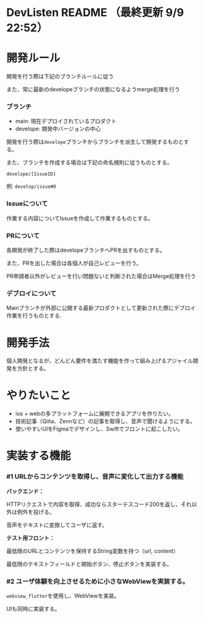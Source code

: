 # DevListen README （最終更新 9/9 22:52）

# 開発ルール

開発を行う際は下記のブランチルールに従う

また、常に最新のdevelopeブランチの状態になるようmerge処理を行う

### ブランチ

- main: 現在デプロイされているプロダクト
- develope: 開発中バージョンの中心

開発を行う際は`develope`ブランチからブランチを派生して開発するものとする。

また、ブランチを作成する場合は下記の命名規則に従うものとする。

`develope/[IssueID]`

例: `develop/issue#0`

### Issueについて

作業する内容についてIssueを作成して作業するものとする。

### PRについて

各開発が終了した際はdevelopeブランチへPRを出すものとする。

また、PRを出した場合は各個人が自己レビューを行う。

PR申請者以外がレビューを行い問題ないと判断された場合はMerge処理を行う

### デブロイについて

Mainブランチが外部に公開する最新プロダクトとして更新された際にデブロイ作業を行うものとする.

# 開発手法

個人開発となるが、どんどん要件を満たす機能を作って組み上げるアジャイル開発を方針とする。

# やりたいこと

- ios + webの多プラットフォームに展開できるアプリを作りたい。
- 技術記事（Qiita、Zennなど）の記事を取得し、音声で聞けるようにする。
- 使いやすいUIをFigmaでデザインし、Swiftでフロントに起こしたい。

# 実装する機能

### #1 URLからコンテンツを取得し、音声に変化して出力する機能

**バックエンド：**

HTTPリクエストで内容を取得、成功ならスターテスコード200を返し、それ以外は例外を投げる。

音声をテキストに変換してユーザに返す。

**テスト用フロント：**

最低限のURLとコンテンツを保持するString変数を持つ（url, content）

最低限のテキストフィールドと開始ボタン、停止ボタンを実装する。

### #2 ユーザ体験を向上させるために小さなWebViewを実装する。

`webview_flutter`を使用し、WebViewを実装。

UIも同時に実装する。